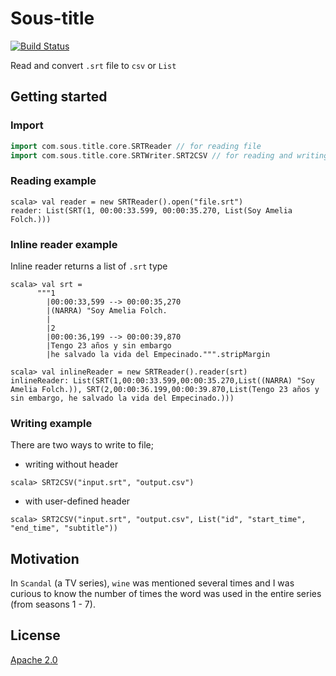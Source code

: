 # Sous-title
[![Build Status](https://travis-ci.org/mdauthentic/sous-title.svg?branch=master)](https://travis-ci.org/mdauthentic/sous-title)


Read and convert `.srt` file to `csv` or `List`


## Getting started

### Import
```scala
import com.sous.title.core.SRTReader // for reading file
import com.sous.title.core.SRTWriter.SRT2CSV // for reading and writing to csv
```
### Reading example
```
scala> val reader = new SRTReader().open("file.srt")
reader: List(SRT(1, 00:00:33.599, 00:00:35.270, List(Soy Amelia Folch.)))

```
### Inline reader example
Inline reader returns a list of `.srt` type

```
scala> val srt =
      """1
        |00:00:33,599 --> 00:00:35,270
        |(NARRA) "Soy Amelia Folch.
        |
        |2
        |00:00:36,199 --> 00:00:39,870
        |Tengo 23 años y sin embargo
        |he salvado la vida del Empecinado.""".stripMargin
```

```scala>
scala> val inlineReader = new SRTReader().reader(srt)
inlineReader: List(SRT(1,00:00:33.599,00:00:35.270,List((NARRA) "Soy Amelia Folch.)), SRT(2,00:00:36.199,00:00:39.870,List(Tengo 23 años y sin embargo, he salvado la vida del Empecinado.)))
```

### Writing example
There are two ways to write to file;
- writing without header
```
scala> SRT2CSV("input.srt", "output.csv")
```
- with user-defined header
```
scala> SRT2CSV("input.srt", "output.csv", List("id", "start_time", "end_time", "subtitle"))
```

## Motivation
In `Scandal` (a TV series), `wine` was mentioned several times and I was curious to know the number of times the word was used in the entire series (from seasons 1 - 7).

## License
[Apache 2.0](http://www.apache.org/licenses/LICENSE-2.0)
